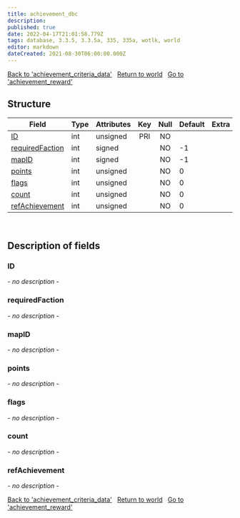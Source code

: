 ```yaml
---
title: achievement_dbc
description: 
published: true
date: 2022-04-17T21:01:58.779Z
tags: database, 3.3.5, 3.3.5a, 335, 335a, wotlk, world
editor: markdown
dateCreated: 2021-08-30T06:00:00.000Z
---
```


<a href="https://trinitycore.info/en/database/335/world/achievement_criteria_data" class="mt-5 v-btn v-btn--depressed v-btn--flat v-btn--outlined theme--light v-size--default darkblue--text text--lighten-3"><span class="v-btn__content"><i aria-hidden="true" class="v-icon notranslate v-icon--left mdi mdi-arrow-left theme--light"></i><span>Back to 'achievement_criteria_data'</span></span></a>&nbsp;&nbsp;&nbsp;<a href="https://trinitycore.info/en/database/335/world/home" class="mt-5 v-btn v-btn--depressed v-btn--flat v-btn--outlined theme--light v-size--default darkblue--text text--lighten-3"><span class="v-btn__content"><i aria-hidden="true" class="v-icon notranslate v-icon--left mdi mdi-home-outline theme--light"></i><span>Return to world</span></span></a>&nbsp;&nbsp;&nbsp;<a href="https://trinitycore.info/en/database/335/world/achievement_reward" class="mt-5 v-btn v-btn--depressed v-btn--flat v-btn--outlined theme--light v-size--default darkblue--text text--lighten-3"><span class="v-btn__content"><span>Go to 'achievement_reward'</span><i aria-hidden="true" class="v-icon notranslate v-icon--right mdi mdi-arrow-right theme--light"></i></span></a>

## Structure

| Field | Type | Attributes | Key | Null | Default | Extra | Comment |
| --- | --- | --- | :---: | :---: | --- | --- | --- |
| [ID](#id) | int | unsigned | PRI | NO |  |  |  |
| [requiredFaction](#requiredfaction) | int | signed |  | NO | -1 |  |  |
| [mapID](#mapid) | int | signed |  | NO | -1 |  |  |
| [points](#points) | int | unsigned |  | NO | 0 |  |  |
| [flags](#flags) | int | unsigned |  | NO | 0 |  |  |
| [count](#count) | int | unsigned |  | NO | 0 |  |  |
| [refAchievement](#refachievement) | int | unsigned |  | NO | 0 |  |  |
&nbsp;
## Description of fields

### ID
*- no description -*
&nbsp;

### requiredFaction
*- no description -*
&nbsp;

### mapID
*- no description -*
&nbsp;

### points
*- no description -*
&nbsp;

### flags
*- no description -*
&nbsp;

### count
*- no description -*
&nbsp;

### refAchievement
*- no description -*
&nbsp;

<a href="https://trinitycore.info/en/database/335/world/achievement_criteria_data" class="mt-5 v-btn v-btn--depressed v-btn--flat v-btn--outlined theme--light v-size--default darkblue--text text--lighten-3"><span class="v-btn__content"><i aria-hidden="true" class="v-icon notranslate v-icon--left mdi mdi-arrow-left theme--light"></i><span>Back to 'achievement_criteria_data'</span></span></a>&nbsp;&nbsp;&nbsp;<a href="https://trinitycore.info/en/database/335/world/home" class="mt-5 v-btn v-btn--depressed v-btn--flat v-btn--outlined theme--light v-size--default darkblue--text text--lighten-3"><span class="v-btn__content"><i aria-hidden="true" class="v-icon notranslate v-icon--left mdi mdi-home-outline theme--light"></i><span>Return to world</span></span></a>&nbsp;&nbsp;&nbsp;<a href="https://trinitycore.info/en/database/335/world/achievement_reward" class="mt-5 v-btn v-btn--depressed v-btn--flat v-btn--outlined theme--light v-size--default darkblue--text text--lighten-3"><span class="v-btn__content"><span>Go to 'achievement_reward'</span><i aria-hidden="true" class="v-icon notranslate v-icon--right mdi mdi-arrow-right theme--light"></i></span></a>
